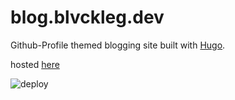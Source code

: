 # blog.blvckleg.dev

Github-Profile themed blogging site built with [Hugo](https://gohugo.io).

hosted [here](https://blog.blvckleg.dev)

![deploy](https://github.com/sanriodev/blog.blvckleg.dev/actions/workflows/hugo.yml/badge.svg)
